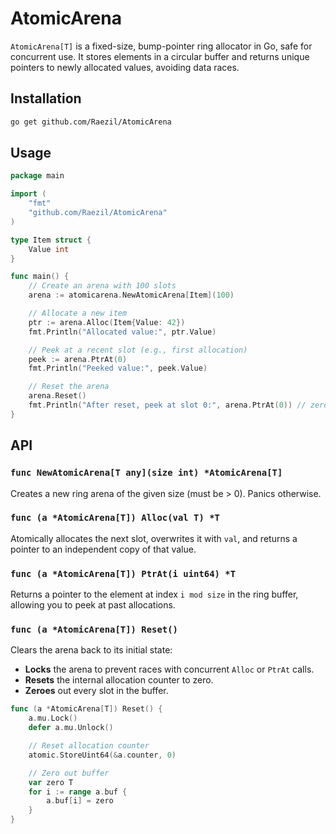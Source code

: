# AtomicArena

`AtomicArena[T]` is a fixed-size, bump-pointer ring allocator in Go, safe for concurrent use. It stores elements in a circular buffer and returns unique pointers to newly allocated values, avoiding data races.

## Installation

```sh
go get github.com/Raezil/AtomicArena
```

## Usage

```go
package main

import (
    "fmt"
    "github.com/Raezil/AtomicArena"
)

type Item struct {
    Value int
}

func main() {
    // Create an arena with 100 slots
    arena := atomicarena.NewAtomicArena[Item](100)

    // Allocate a new item
    ptr := arena.Alloc(Item{Value: 42})
    fmt.Println("Allocated value:", ptr.Value)

    // Peek at a recent slot (e.g., first allocation)
    peek := arena.PtrAt(0)
    fmt.Println("Peeked value:", peek.Value)

    // Reset the arena
    arena.Reset()
    fmt.Println("After reset, peek at slot 0:", arena.PtrAt(0)) // zero value
}
```

## API

### `func NewAtomicArena[T any](size int) *AtomicArena[T]`

Creates a new ring arena of the given size (must be > 0). Panics otherwise.

### `func (a *AtomicArena[T]) Alloc(val T) *T`

Atomically allocates the next slot, overwrites it with `val`, and returns a pointer to an independent copy of that value.

### `func (a *AtomicArena[T]) PtrAt(i uint64) *T`

Returns a pointer to the element at index `i mod size` in the ring buffer, allowing you to peek at past allocations.

### `func (a *AtomicArena[T]) Reset()`

Clears the arena back to its initial state:

- **Locks** the arena to prevent races with concurrent `Alloc` or `PtrAt` calls.
- **Resets** the internal allocation counter to zero.
- **Zeroes** out every slot in the buffer.

```go
func (a *AtomicArena[T]) Reset() {
    a.mu.Lock()
    defer a.mu.Unlock()

    // Reset allocation counter
    atomic.StoreUint64(&a.counter, 0)

    // Zero out buffer
    var zero T
    for i := range a.buf {
        a.buf[i] = zero
    }
}
```

